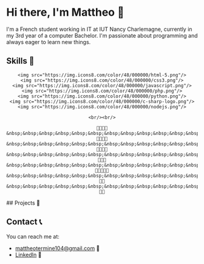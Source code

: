 # Hi there, I'm Mattheo 👋

I'm a French student working in IT at IUT Nancy Charlemagne, currently in my 3rd year of a computer Bachelor. I'm passionate about programming and always eager to learn new things.

## Skills 🚀
<div align="center">
    
    <img src="https://img.icons8.com/color/48/000000/html-5.png"/>
    <img src="https://img.icons8.com/color/48/000000/css3.png"/>
    <img src="https://img.icons8.com/color/48/000000/javascript.png"/>
    <img src="https://img.icons8.com/color/48/000000/php.png"/>
    <img src="https://img.icons8.com/color/48/000000/python.png"/>
    <img src="https://img.icons8.com/color/48/000000/c-sharp-logo.png"/>
    <img src="https://img.icons8.com/color/48/000000/nodejs.png"/>
    
    <br/><br/>
    
    🌟🌟🌟🌟 &nbsp;&nbsp;&nbsp;&nbsp;&nbsp;&nbsp;&nbsp;&nbsp;&nbsp;&nbsp;&nbsp;&nbsp; 🌟🌟🌟🌟 &nbsp;&nbsp;&nbsp;&nbsp;&nbsp;&nbsp;&nbsp;&nbsp;&nbsp;&nbsp;&nbsp;&nbsp; 🌟🌟🌟🌟 &nbsp;&nbsp;&nbsp;&nbsp;&nbsp;&nbsp;&nbsp;&nbsp;&nbsp;&nbsp;&nbsp;&nbsp; 🌟🌟🌟 &nbsp;&nbsp;&nbsp;&nbsp;&nbsp;&nbsp;&nbsp;&nbsp;&nbsp;&nbsp;&nbsp;&nbsp; 🌟🌟🌟🌟🌟 &nbsp;&nbsp;&nbsp;&nbsp;&nbsp;&nbsp;&nbsp;&nbsp;&nbsp;&nbsp;&nbsp;&nbsp; 🌟🌟 &nbsp;&nbsp;&nbsp;&nbsp;&nbsp;&nbsp;&nbsp;&nbsp;&nbsp;&nbsp;&nbsp;&nbsp; 🌟🌟
    
</div>
## Projects 📂

<!-- - [Project 1](https://github.com/username/project1) - Description of project 1.
- [Project 2](https://github.com/username/project2) - Description of project 2.
- [Project 3](https://github.com/username/project3) - Description of project 3. -->

## Contact 📞

You can reach me at:

- [mattheotermine104@gmail.com](mailto:mattheotermine104@gmail.com) 📧
- [LinkedIn](www.linkedin.com/in/mattheo-termine-a6918522b) 💼
